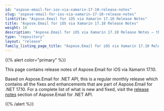 ```yaml
---
id: "aspose-email-for-ios-via-xamarin-17-10-release-notes"
slug: "aspose-email-for-ios-via-xamarin-17-10-release-notes"
linktitle: "Aspose.Email for iOS via Xamarin 17.10 Release Notes"
title: "Aspose.Email for iOS via Xamarin 17.10 Release Notes"
weight: 10
description: "Aspose.Email for iOS via Xamarin 17.10 Release Notes – the latest updates and fixes."
type: "repository"
layout: "release"
family_listing_page_title: "Aspose.Email for iOS via Xamarin 17.10 Release Notes"
---
```


{{% alert color="primary" %}}

This page contains release notes of Aspose.Email for iOS via Xamarin 17.10.

Based on Aspose.Email for .NET API, this is a regular monthly release which contains all the fixes and enhancements that are part of Aspose.Email for .NET 17.10. For a complete list of what is new and fixed, visit the [release notes](/email/net/release-notes/2017/aspose-email-for-net-17-10-release-notes/) section of Aspose.Email for .NET API.

{{% /alert %}}
